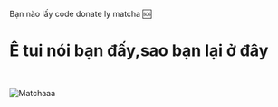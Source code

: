 Bạn nào lấy code donate ly matcha 🆘                                  
# Ê tui nói bạn đấy,sao bạn lại ở đây


<br>

![Matchaaa](https://www.shutterstock.com/image-vector/matcha-green-tea-flavor-shake-260nw-1573465510.jpg)



 
